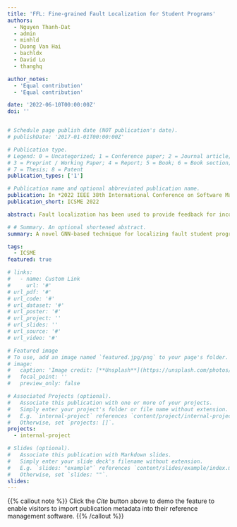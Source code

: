 ```yaml
---
title: 'FFL: Fine-grained Fault Localization for Student Programs'
authors:
  - Nguyen Thanh-Dat
  - admin
  - minhld
  - Duong Van Hai
  - bachldx
  - David Lo
  - thanghq

author_notes:
  - 'Equal contribution'
  - 'Equal contribution'

date: '2022-06-10T00:00:00Z'
doi: ''


# Schedule page publish date (NOT publication's date).
# publishDate: '2017-01-01T00:00:00Z'

# Publication type.
# Legend: 0 = Uncategorized; 1 = Conference paper; 2 = Journal article;
# 3 = Preprint / Working Paper; 4 = Report; 5 = Book; 6 = Book section;
# 7 = Thesis; 8 = Patent
publication_types: ['1']

# Publication name and optional abbreviated publication name.
publication: In *2022 IEEE 38th International Conference on Software Maintenance and Evolution, Research Track*
publication_short: ICSME 2022

abstract: Fault localization has been used to provide feedback for incorrect student programs since locations of faults can be a valuable hint for students about what caused their programs to crash. Unfortunately, existing fault localization techniques for student programs are limited because they usually consider either the program’s syntax or semantics alone. This motivates the new design of fault localization techniques that use both semantic and syntactical information of the program. In this paper, we introduce FFL (Fine grained Fault Localization), a novel technique using syntactic and semantic reasoning for localizing bugs in student programs. The novelty in FFL that allows it to capture both syntactic and semantic of a program is three-fold, (1) A fine-grained graph-based representation of a program that is adaptive for statement-level fault localization; (2) an effective and efficient model to leverage the designed representation for fault-localization task and (3) a node-level training objective that allows deep learning model to learn from fine-grained syntactic patterns. We compare FFL’s effectiveness with state-of-the-art fault localization techniques for student programs (NBL, Tarantula, Ochiai and DStar) on two real-world datasets, Prutor and Codeflaws. Experimental results show that FFL successfully localizes bug for 84.6% out of 2136 programs on Prutor and 83.1% out of 780 programs on Codeflaws concerning the top-10 suspicious statements. FFL also remarkably outperforms the best baselines by 197%, 104%, 70%, 22% on Codeflaws dataset and 10%, 17%, 15% and 8% on Prutor dataset, in term of top-1, top-3, top-5, top-10, respectively.

# # Summary. An optional shortened abstract.
summary: A novel GNN-based technique for localizing fault student program

tags:
  - ICSME
featured: true

# links:
#   - name: Custom Link
#     url: '#'
# url_pdf: '#'
# url_code: '#'
# url_dataset: '#'
# url_poster: '#'
# url_project: ''
# url_slides: ''
# url_source: '#'
# url_video: '#'

# Featured image
# To use, add an image named `featured.jpg/png` to your page's folder.
# image:
#   caption: 'Image credit: [**Unsplash**](https://unsplash.com/photos/pLCdAaMFLTE)'
#   focal_point: ''
#   preview_only: false

# Associated Projects (optional).
#   Associate this publication with one or more of your projects.
#   Simply enter your project's folder or file name without extension.
#   E.g. `internal-project` references `content/project/internal-project/index.md`.
#   Otherwise, set `projects: []`.
projects:
  - internal-project

# Slides (optional).
#   Associate this publication with Markdown slides.
#   Simply enter your slide deck's filename without extension.
#   E.g. `slides: "example"` references `content/slides/example/index.md`.
#   Otherwise, set `slides: ""`.
slides:
---
```


{{% callout note %}}
Click the _Cite_ button above to demo the feature to enable visitors to import publication metadata into their reference management software.
{{% /callout %}}
